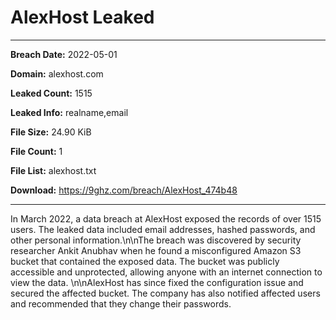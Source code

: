 # AlexHost Leaked

------------
**Breach Date:** 2022-05-01

**Domain:** alexhost.com

**Leaked Count:** 1515

**Leaked Info:** realname,email

**File Size:** 24.90 KiB

**File Count:** 1

**File List:** alexhost.txt

**Download:** https://9ghz.com/breach/AlexHost_474b48

------------
In March 2022, a data breach at AlexHost exposed the records of over 1515 users. The leaked data included email addresses, hashed passwords, and other personal information.\n\nThe breach was discovered by security researcher Ankit Anubhav when he found a misconfigured Amazon S3 bucket that contained the exposed data. The bucket was publicly accessible and unprotected, allowing anyone with an internet connection to view the data. \n\nAlexHost has since fixed the configuration issue and secured the affected bucket. The company has also notified affected users and recommended that they change their passwords.
